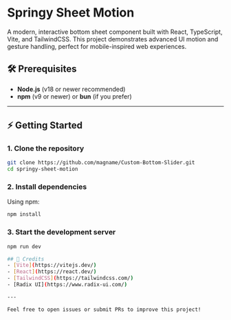 # Springy Sheet Motion

A modern, interactive bottom sheet component built with React, TypeScript, Vite, and TailwindCSS. This project demonstrates advanced UI motion and gesture handling, perfect for mobile-inspired web experiences.

## 🛠️ Prerequisites
- **Node.js** (v18 or newer recommended)
- **npm** (v9 or newer) or **bun** (if you prefer)
---

## ⚡ Getting Started

### 1. Clone the repository
```sh
git clone https://github.com/magname/Custom-Bottom-Slider.git
cd springy-sheet-motion
```

### 2. Install dependencies
Using npm:
```sh
npm install
```
### 3. Start the development server
```sh
npm run dev

## 🙏 Credits
- [Vite](https://vitejs.dev/)
- [React](https://react.dev/)
- [TailwindCSS](https://tailwindcss.com/)
- [Radix UI](https://www.radix-ui.com/)

---

Feel free to open issues or submit PRs to improve this project!
